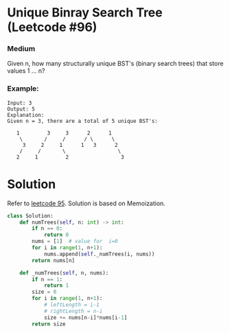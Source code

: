 Unique Binray Search Tree (Leetcode #96)
===============================
### Medium

Given n, how many structurally unique BST's (binary search trees) that store values 1 ... n?

### Example:

```
Input: 3
Output: 5
Explanation:
Given n = 3, there are a total of 5 unique BST's:

   1         3     3      2      1
    \       /     /      / \      \
     3     2     1      1   3      2
    /     /       \                 \
   2     1         2                 3
```
Solution
========
Refer to [leetcode 95](./medium-UniqueBinraySearchTreeII.md).
Solution is based on Memoization.

```python
class Solution:
    def numTrees(self, n: int) -> int:
        if n == 0:
            return 0
        nums = [1]  # value for  i=0
        for i in range(1, n+1):
            nums.append(self._numTrees(i, nums))
        return nums[n]

    def _numTrees(self, n, nums):
        if n == 1:
            return 1
        size = 0
        for i in range(1, n+1):
            # leftLength = i-1
            # rightLength = n-i
            size += nums[n-i]*nums[i-1]
        return size
```
